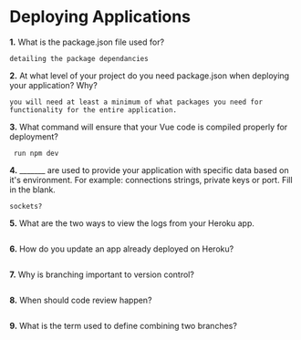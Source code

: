 # Deploying Applications

**1.** What is the package.json file used for?
<!-- enter you answer in the space below -->
```
detailing the package dependancies
``` 
**2.** At what level of your project do you need package.json when deploying your application? Why?
<!-- enter you answer in the space below -->
```
you will need at least a minimum of what packages you need for functionality for the entire application.
```
**3.** What command will ensure that your Vue code is compiled properly for deployment?
<!-- enter you answer in the space below -->
```
 run npm dev
```
**4.** _______ are used to provide your application with specific data based on it's environment. For example: connections strings, private keys or port. Fill in the blank.
<!-- enter you answer in the space below -->
```
sockets?
```
**5.** What are the two ways to view the logs from your Heroku app.
<!-- enter you answer in the space below -->
```

```
**6.** How do you update an app already deployed on Heroku?
<!-- enter you answer in the space below -->
```

```
**7.** Why is branching important to version control?
<!-- enter you answer in the space below -->
```

```
**8.** When should code review happen?
<!-- enter you answer in the space below -->
```

```
**9.** What is the term used to define combining two branches?
<!-- enter you answer in the space below -->
```

```